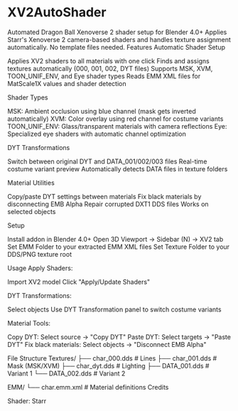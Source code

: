 # XV2AutoShader
Automated Dragon Ball Xenoverse 2 shader setup for Blender 4.0+
Applies Starr's Xenoverse 2 camera-based shaders and handles texture assignment automatically. No template files needed.
Features
Automatic Shader Setup

Applies XV2 shaders to all materials with one click
Finds and assigns textures automatically (000, 001, 002, DYT files)
Supports MSK, XVM, TOON_UNIF_ENV, and Eye shader types
Reads EMM XML files for MatScale1X values and shader detection

Shader Types

MSK: Ambient occlusion using blue channel (mask gets inverted automatically)
XVM: Color overlay using red channel for costume variants
TOON_UNIF_ENV: Glass/transparent materials with camera reflections
Eye: Specialized eye shaders with automatic channel optimization

DYT Transformations

Switch between original DYT and DATA_001/002/003 files
Real-time costume variant preview
Automatically detects DATA files in texture folders

Material Utilities

Copy/paste DYT settings between materials
Fix black materials by disconnecting EMB Alpha
Repair corrupted DXT1 DDS files
Works on selected objects

Setup

Install addon in Blender 4.0+
Open 3D Viewport → Sidebar (N) → XV2 tab
Set EMM Folder to your extracted EMM XML files
Set Texture Folder to your DDS/PNG texture root

Usage
Apply Shaders:

Import XV2 model
Click "Apply/Update Shaders"

DYT Transformations:

Select objects
Use DYT Transformation panel to switch costume variants

Material Tools:

Copy DYT: Select source → "Copy DYT"
Paste DYT: Select targets → "Paste DYT"
Fix black materials: Select objects → "Disconnect EMB Alpha"

File Structure
Textures/
├── char_000.dds    # Lines
├── char_001.dds    # Mask (MSK/XVM)
├── char_dyt.dds    # Lighting
├── DATA_001.dds    # Variant 1
└── DATA_002.dds    # Variant 2

EMM/
└── char.emm.xml    # Material definitions
Credits

Shader: Starr
